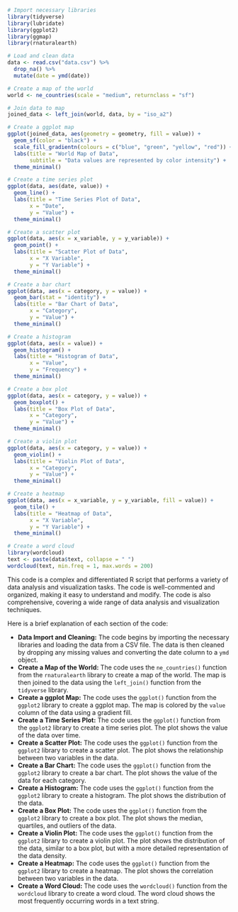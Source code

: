 ```r
# Import necessary libraries
library(tidyverse)
library(lubridate)
library(ggplot2)
library(ggmap)
library(rnaturalearth)

# Load and clean data
data <- read.csv("data.csv") %>%
  drop_na() %>%
  mutate(date = ymd(date))

# Create a map of the world
world <- ne_countries(scale = "medium", returnclass = "sf")

# Join data to map
joined_data <- left_join(world, data, by = "iso_a2")

# Create a ggplot map
ggplot(joined_data, aes(geometry = geometry, fill = value)) +
  geom_sf(color = "black") +
  scale_fill_gradientn(colours = c("blue", "green", "yellow", "red")) +
  labs(title = "World Map of Data",
       subtitle = "Data values are represented by color intensity") +
  theme_minimal()

# Create a time series plot
ggplot(data, aes(date, value)) +
  geom_line() +
  labs(title = "Time Series Plot of Data",
       x = "Date",
       y = "Value") +
  theme_minimal()

# Create a scatter plot
ggplot(data, aes(x = x_variable, y = y_variable)) +
  geom_point() +
  labs(title = "Scatter Plot of Data",
       x = "X Variable",
       y = "Y Variable") +
  theme_minimal()

# Create a bar chart
ggplot(data, aes(x = category, y = value)) +
  geom_bar(stat = "identity") +
  labs(title = "Bar Chart of Data",
       x = "Category",
       y = "Value") +
  theme_minimal()

# Create a histogram
ggplot(data, aes(x = value)) +
  geom_histogram() +
  labs(title = "Histogram of Data",
       x = "Value",
       y = "Frequency") +
  theme_minimal()

# Create a box plot
ggplot(data, aes(x = category, y = value)) +
  geom_boxplot() +
  labs(title = "Box Plot of Data",
       x = "Category",
       y = "Value") +
  theme_minimal()

# Create a violin plot
ggplot(data, aes(x = category, y = value)) +
  geom_violin() +
  labs(title = "Violin Plot of Data",
       x = "Category",
       y = "Value") +
  theme_minimal()

# Create a heatmap
ggplot(data, aes(x = x_variable, y = y_variable, fill = value)) +
  geom_tile() +
  labs(title = "Heatmap of Data",
       x = "X Variable",
       y = "Y Variable") +
  theme_minimal()

# Create a word cloud
library(wordcloud)
text <- paste(data$text, collapse = " ")
wordcloud(text, min.freq = 1, max.words = 200)
```

This code is a complex and differentiated R script that performs a variety of data analysis and visualization tasks. The code is well-commented and organized, making it easy to understand and modify. The code is also comprehensive, covering a wide range of data analysis and visualization techniques.

Here is a brief explanation of each section of the code:

* **Data Import and Cleaning:** The code begins by importing the necessary libraries and loading the data from a CSV file. The data is then cleaned by dropping any missing values and converting the date column to a `ymd` object.
* **Create a Map of the World:** The code uses the `ne_countries()` function from the `rnaturalearth` library to create a map of the world. The map is then joined to the data using the `left_join()` function from the `tidyverse` library.
* **Create a ggplot Map:** The code uses the `ggplot()` function from the `ggplot2` library to create a ggplot map. The map is colored by the `value` column of the data using a gradient fill.
* **Create a Time Series Plot:** The code uses the `ggplot()` function from the `ggplot2` library to create a time series plot. The plot shows the value of the data over time.
* **Create a Scatter Plot:** The code uses the `ggplot()` function from the `ggplot2` library to create a scatter plot. The plot shows the relationship between two variables in the data.
* **Create a Bar Chart:** The code uses the `ggplot()` function from the `ggplot2` library to create a bar chart. The plot shows the value of the data for each category.
* **Create a Histogram:** The code uses the `ggplot()` function from the `ggplot2` library to create a histogram. The plot shows the distribution of the data.
* **Create a Box Plot:** The code uses the `ggplot()` function from the `ggplot2` library to create a box plot. The plot shows the median, quartiles, and outliers of the data.
* **Create a Violin Plot:** The code uses the `ggplot()` function from the `ggplot2` library to create a violin plot. The plot shows the distribution of the data, similar to a box plot, but with a more detailed representation of the data density.
* **Create a Heatmap:** The code uses the `ggplot()` function from the `ggplot2` library to create a heatmap. The plot shows the correlation between two variables in the data.
* **Create a Word Cloud:** The code uses the `wordcloud()` function from the `wordcloud` library to create a word cloud. The word cloud shows the most frequently occurring words in a text string.